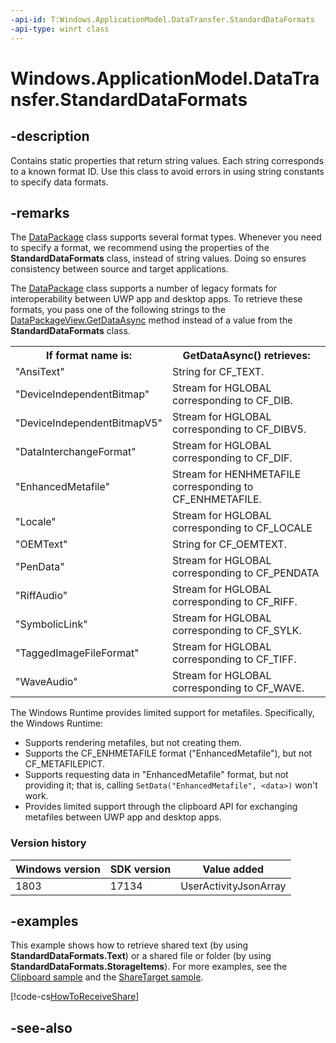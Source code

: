 ```yaml
---
-api-id: T:Windows.ApplicationModel.DataTransfer.StandardDataFormats
-api-type: winrt class
---
```


<!-- Class syntax.
public class StandardDataFormats 
-->

# Windows.ApplicationModel.DataTransfer.StandardDataFormats

## -description
Contains static properties that return string values. Each string corresponds to a known format ID. Use this class to avoid errors in using string constants to specify data formats.

## -remarks
The [DataPackage](datapackage.md) class supports several format types. Whenever you need to specify a format, we recommend using the properties of the **StandardDataFormats** class, instead of string values. Doing so ensures consistency between source and target applications.

The [DataPackage](datapackage.md) class supports a number of legacy formats for interoperability between UWP app and desktop apps. To retrieve these formats, you pass one of the following strings to the [DataPackageView.GetDataAsync](datapackageview_getdataasync_225712847.md) method instead of a value from the **StandardDataFormats** class. <table>
   <tr><th>If format name is:</th><th>GetDataAsync() retrieves:</th></tr>
   <tr><td>"AnsiText"</td><td>String for CF_TEXT.</td></tr>
   <tr><td>"DeviceIndependentBitmap"</td><td>Stream for HGLOBAL corresponding to CF_DIB.</td></tr>
   <tr><td>"DeviceIndependentBitmapV5"</td><td>Stream for HGLOBAL corresponding to CF_DIBV5.</td></tr>
   <tr><td>"DataInterchangeFormat"</td><td>Stream for HGLOBAL corresponding to CF_DIF.</td></tr>
   <tr><td>"EnhancedMetafile"</td><td>Stream for HENHMETAFILE corresponding to CF_ENHMETAFILE.</td></tr>
   <tr><td>"Locale"</td><td>Stream for HGLOBAL corresponding to CF_LOCALE</td></tr>
   <tr><td>"OEMText"</td><td>String for CF_OEMTEXT.</td></tr>
   <tr><td>"PenData"</td><td>Stream for HGLOBAL corresponding to CF_PENDATA</td></tr>
   <tr><td>"RiffAudio"</td><td>Stream for HGLOBAL corresponding to CF_RIFF.</td></tr>
   <tr><td>"SymbolicLink"</td><td>Stream for HGLOBAL corresponding to CF_SYLK.</td></tr>
   <tr><td>"TaggedImageFileFormat"</td><td>Stream for HGLOBAL corresponding to CF_TIFF.</td></tr>
   <tr><td>"WaveAudio"</td><td>Stream for HGLOBAL corresponding to CF_WAVE.</td></tr>
</table>

The Windows Runtime provides limited support for metafiles. Specifically, the Windows Runtime:
+ Supports rendering metafiles, but not creating them.
+ Supports the CF_ENHMETAFILE format ("EnhancedMetafile"), but not CF_METAFILEPICT.
+ Supports requesting data in "EnhancedMetafile" format, but not providing it; that is, calling `SetData("EnhancedMetafile", <data>)` won't work.
+ Provides limited support through the clipboard API for exchanging metafiles between UWP app and desktop apps.

### Version history

| Windows version | SDK version | Value added |
| -- | -- | -- |
| 1803 | 17134 | UserActivityJsonArray |

## -examples

This example shows how to retrieve shared text (by using **StandardDataFormats.Text**) or a shared file or folder (by using **StandardDataFormats.StorageItems**). For more examples, see the [Clipboard sample](https://github.com/Microsoft/Windows-universal-samples/tree/master/Samples/Clipboard) and the [ShareTarget sample](https://github.com/microsoft/Windows-universal-samples/tree/master/Samples/ShareTarget).

[!code-cs[HowToReceiveShare](../windows.applicationmodel.datatransfer.sharetarget/code/ShareTargetBeta/cs/MainPage.xaml.cs#Snippetcs_HandleShare)]

## -see-also
